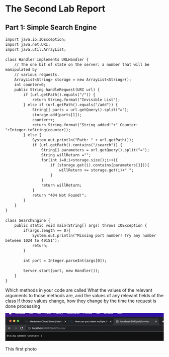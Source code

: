 # The Second Lab Report

## Part 1: Simple Search Engine
    import java.io.IOException;
    import java.net.URI;
    import java.util.ArrayList;

    class Handler implements URLHandler {
        // The one bit of state on the server: a number that will be manipulated by
        // various requests.
        ArrayList<String> storage = new ArrayList<String>();
        int counter=0;
        public String handleRequest(URI url) {
            if (url.getPath().equals("/")) {
                return String.format("Invisible List");
            } else if (url.getPath().equals("/add")) {
                String[] parts = url.getQuery().split("=");
                storage.add(parts[1]);
                counter++;
                return String.format("String added!"+" Counter: "+Integer.toString(counter));
            } else {
                System.out.println("Path: " + url.getPath());
                if (url.getPath().contains("/search")) {
                    String[] parameters = url.getQuery().split("=");
                    String willReturn ="";
                    for(int i=0;i<storage.size();i++){ 
                        if (storage.get(i).contains(parameters[1])){ 
                            willReturn += storage.get(i)+" ";
                        }
                    }
                    return willReturn;
                }
                return "404 Not Found!";
            }
        }
    }

    class SearchEngine {
        public static void main(String[] args) throws IOException {
            if(args.length == 0){
                System.out.println("Missing port number! Try any number between 1024 to 49151");
                return;
            }

            int port = Integer.parseInt(args[0]);

            Server.start(port, new Handler());
        }
    }

Which methods in your code are called
What the values of the relevant arguments to those methods are, and the values of any relevant fields of the class
If those values change, how they change by the time the request is done processing

![First Added Word](PhotosLab2/markDownPhoto1.png)

This first photo 

